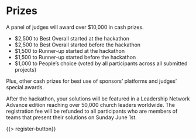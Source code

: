 # Prizes
A panel of judges will award over $10,000 in cash prizes.

* $2,500 to Best Overall started at the hackathon
* $2,500 to Best Overall started before the hackathon
* $1,500 to Runner-up started at the hackathon
* $1,500 to Runner-up started before the hackathon
* $1,000 to People’s choice (voted by all participants across all submitted projects)

Plus, other cash prizes for best use of sponsors’ platforms and judges’ special awards.

After the hackathon, your solutions will be featured in a Leadership Network Advance edition reaching over 50,000 church leaders worldwide. The registration fee will be refunded to all participants who are members of teams that present their solutions on Sunday June 1st.

{{> register-button}}
